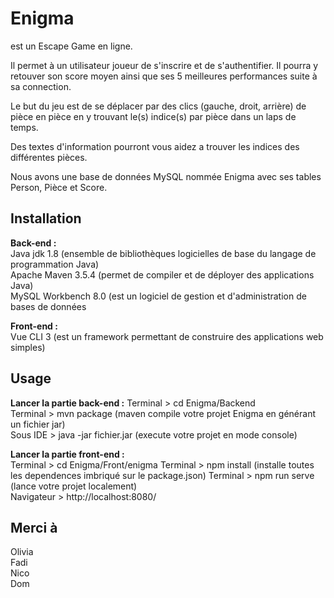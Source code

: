 # Enigma

est un Escape Game en ligne.

Il permet à un utilisateur joueur de s'inscrire et de s'authentifier.
Il pourra y retouver son score moyen ainsi que ses 5 meilleures performances
suite à sa connection.

Le but du jeu est de se déplacer par des clics (gauche, droit, arrière) 
de pièce en pièce en y trouvant le(s) indice(s) par pièce dans un laps de
temps.

Des textes d'information pourront vous aidez a trouver les indices des différentes pièces.  

Nous avons une base de données MySQL nommée Enigma avec ses tables Person, Pièce et Score.  

## Installation

<strong>Back-end :</strong>  
Java jdk 1.8                        (ensemble de bibliothèques logicielles de base du langage de programmation Java)  
Apache Maven 3.5.4                  (permet de compiler et de déployer des applications Java)  
MySQL Workbench 8.0                 (est un logiciel de gestion et d'administration de bases de données  

<strong>Front-end :</strong>  
Vue CLI 3                           (est un framework permettant de construire des applications web simples)  

## Usage

<strong>Lancer la partie back-end :</strong> 
Terminal > cd Enigma/Backend  
Terminal > mvn package            (maven compile votre projet Enigma en générant un fichier jar)  
Sous IDE > java -jar fichier.jar  (execute votre projet en mode console)   

<strong>Lancer la partie front-end :</strong>  
Terminal > cd Enigma/Front/enigma
Terminal > npm install              (installe toutes les dependences imbriqué sur le package.json) 
Terminal > npm run serve            (lance votre projet localement)  
Navigateur >  http://localhost:8080/  

## Merci à

Olivia  
Fadi  
Nico  
Dom  
